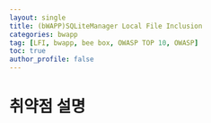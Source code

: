 ```yaml
---
layout: single
title: (bWAPP)SQLiteManager Local File Inclusion
categories: bwapp
tag: [LFI, bwapp, bee box, OWASP TOP 10, OWASP]
toc: true
author_profile: false
---
```


# 취약점 설명
> 